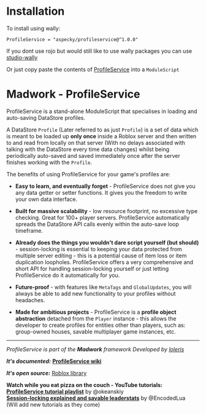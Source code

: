 # Installation

To install using wally:
```
ProfileService = "aspecky/profileservice@^1.0.0"
```
If you dont use rojo but would still like to use wally packages you can use [studio-wally](https://github.com/fewkz/studio-wally?tab=readme-ov-file)

Or just copy paste the contents of [ProfileService](https://github.com/Aspecky/ProfileService/blob/master/ProfileService.lua) into a `ModuleScript`


# Madwork - ProfileService

ProfileService is a stand-alone ModuleScript that specialises in loading and auto-saving
DataStore profiles.

A DataStore `Profile` (Later referred to as just `Profile`) is a set of data which is meant to be loaded up
**only once** inside a Roblox server and then written to and read from locally on that server
(With no delays associated with talking with the DataStore every time data changes) whilst being
periodically auto-saved and saved immediately once after the server finishes working with the `Profile`.

The benefits of using ProfileService for your game's profiles are:

- **Easy to learn, and eventually forget** - ProfileService does not give you any data getter or setter functions. It gives you the freedom to write your own data interface.

- **Built for massive scalability** - low resource footprint, no excessive type checking. Great for 100+ player servers. ProfileService automatically spreads the DataStore API calls evenly within the auto-save loop timeframe.

- **Already does the things you wouldn't dare script yourself (but should)** - session-locking is essential to keeping your data protected from multiple server editing - this is a potential cause of item loss or item duplication loopholes. ProfileService offers a very comprehensive and short API for handling session-locking yourself or just letting ProfileService do it automatically for you.

- **Future-proof** - with features like `MetaTags` and `GlobalUpdates`, you will always be able to add new functionality to your profiles without headaches.

- **Made for ambitious projects** - ProfileService is a **profile object abstraction** detached from the `Player` instance - this allows the developer to create profiles for entities other than players, such as: group-owned houses, savable multiplayer game instances, etc.

---
*ProfileService is part of the **Madwork** framework*
*Developed by [loleris](https://twitter.com/LM_loleris)*

***It's documented:***
**[ProfileService wiki](https://madstudioroblox.github.io/ProfileService/)**

***It's open source:***
[Roblox library](https://www.roblox.com/library/5331689994/ProfileService)

**Watch while you eat pizza on the couch - YouTube tutorials:**  
**[ProfileService tutorial playlist](https://www.youtube.com/playlist?list=PLUUm0OvGDjJ8_e8co48ngMJC4XwCaUIIH)** by @okeanskiy  
**[Session-locking explained and savable leaderstats](https://youtu.be/P5NuM0gPmew)** by @EncodedLua  
(Will add new tutorials as they come)
